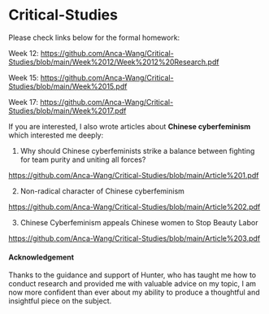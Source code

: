 # Critical-Studies
Please check links below for the formal homework:

Week 12: https://github.com/Anca-Wang/Critical-Studies/blob/main/Week%2012/Week%2012%20Research.pdf

Week 15: https://github.com/Anca-Wang/Critical-Studies/blob/main/Week%2015.pdf

Week 17: https://github.com/Anca-Wang/Critical-Studies/blob/main/Week%2017.pdf

If you are interested, I also wrote articles about **Chinese cyberfeminism** which interested me deeply:

1. Why should Chinese cyberfeminists strike a balance between fighting for team purity and uniting all forces?


https://github.com/Anca-Wang/Critical-Studies/blob/main/Article%201.pdf


2. Non-radical character of Chinese cyberfeminism


https://github.com/Anca-Wang/Critical-Studies/blob/main/Article%202.pdf


3. Chinese Cyberfeminism appeals Chinese women to Stop Beauty Labor


https://github.com/Anca-Wang/Critical-Studies/blob/main/Article%203.pdf


#### Acknowledgement

Thanks to the guidance and support of Hunter, who has taught me how to conduct research and provided me with valuable advice on my topic, I am now more confident than ever about my ability to produce a thoughtful and insightful piece on the subject.
